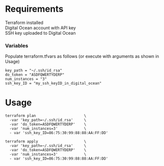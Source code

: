 
# Requirements
Terraform installed  
Digital Ocean account with API key  
SSH key uploaded to Digital Ocean  

### Variables
Populate terraform.tfvars as follows (or execute with arguments as shown in Usage)

    key_path = "~/.ssh/id_rsa"
    do_token = "ASDFQWERTYDERP"
    num_instances = "3"
    ssh_key_ID = "my_ssh_keyID_in_digital_ocean"


# Usage

    terraform plan                      \
      -var 'key_path=~/.ssh/id_rsa'     \
      -var 'do_token=ASDFQWERTYDERP'    \
      -var 'num_instances=3'            \
      - var 'ssh_key_ID=86:75:30:99:88:88:AA:FF:DD'

    terraform apply                     \
      -var 'key_path=~/.ssh/id_rsa'     \
      -var 'do_token=ASDFQWERTYDERP'    \
      -var 'num_instances=3'            \
      - var 'ssh_key_ID=86:75:30:99:88:88:AA:FF:DD'
